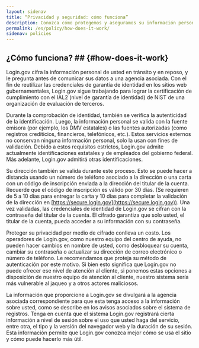 ```yaml
---
layout: sidenav
title: “Privacidad y seguridad: cómo funciona”
description: Conozca cómo protegemos y aseguramos su información personal.
permalink: /es/policy/how-does-it-work/
sidenav: policies
---
```

## ¿Cómo funciona? ## {#how-does-it-work}

Login.gov cifra la información personal de usted en tránsito y en reposo, y le pregunta antes de comunicar sus datos a una agencia asociada. Con el fin de reutilizar las credenciales de garantía de identidad en los sitios web gubernamentales, Login.gov sigue trabajando para lograr la certificación de cumplimiento con el IAL2 (nivel de garantía de identidad) de NIST de una organización de evaluación de terceros.

Durante la comprobación de identidad, también se verifica la autenticidad de la identificación. Luego, la información personal se valida con la fuente emisora ​​(por ejemplo, los DMV estatales) o las fuentes autorizadas (como registros crediticios, financieros, telefónicos, etc.). Estos servicios externos no conservan ninguna información personal, solo la usan con fines de validación. Debido a estos requisitos estrictos, Login.gov admite actualmente identificaciones estatales y de empleados del gobierno federal. Más adelante, Login.gov admitirá otras identificaciones.

Su dirección también se valida durante este proceso. Esto se puede hacer a distancia usando un número de teléfono asociado a la dirección o una carta con un código de inscripción enviada a la dirección del titular de la cuenta. Recuerde que el código de inscripción es válido por 30 días. (Se requieren de 5 a 10 días para entregar la carta y 10 días para completar la validación de la dirección en [https://secure.login.gov](https://secure.login.gov)). Una vez validadas, las credenciales de identidad de Login.gov se cifran con la contraseña del titular de la cuenta. El cifrado garantiza que solo usted, el titular de la cuenta, pueda acceder a su información con su contraseña.

Proteger su privacidad por medio de cifrado conlleva un costo. Los operadores de Login.gov, como nuestro equipo del centro de ayuda, no pueden hacer cambios en nombre de usted, como desbloquear su cuenta, cambiar su contraseña o actualizar su dirección de correo electrónico o número de teléfono. Le recomendamos que proteja su método de autenticación por este motivo. Si bien esto significa que Login.gov no puede ofrecer ese nivel de atención al cliente, si ponemos estas opciones a disposición de nuestro equipo de atención al cliente, nuestro sistema sería más vulnerable al jaqueo y a otros actores maliciosos.

La información que proporcione a Login.gov se divulgará a la agencia asociada correspondiente para que esta tenga acceso a la información sobre usted, como se describe en los avisos asociados sobre el sistema de registros. Tenga en cuenta que el sistema Login.gov registrará cierta información a nivel de sesión sobre el uso que usted haga del servicio, entre otra, el tipo y la versión del navegador web y la duración de su sesión. Esta información permite que Login.gov conozca mejor cómo se usa el sitio y cómo puede hacerlo más útil.